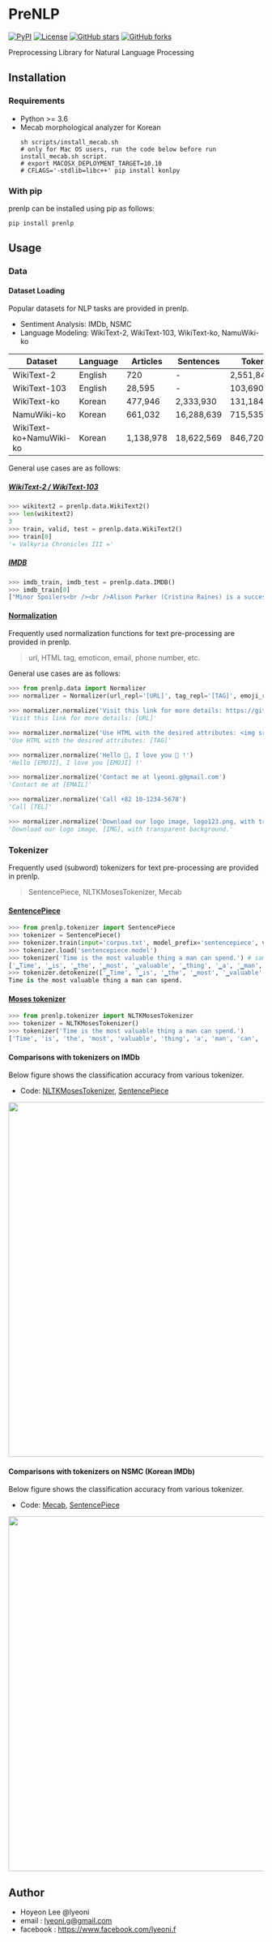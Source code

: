 # PreNLP
[![PyPI](https://img.shields.io/pypi/v/prenlp.svg?style=flat-square&color=important)](https://pypi.org/project/prenlp/)
[![License](https://img.shields.io/github/license/lyeoni/prenlp?style=flat-square)](https://github.com/lyeoni/prenlp/blob/master/LICENSE)
[![GitHub stars](https://img.shields.io/github/stars/lyeoni/prenlp?style=flat-square)](https://github.com/lyeoni/prenlp/stargazers)
[![GitHub forks](https://img.shields.io/github/forks/lyeoni/prenlp?style=flat-square&color=blueviolet)](https://github.com/lyeoni/prenlp/network/members)

Preprocessing Library for Natural Language Processing

## Installation
### Requirements
- Python >= 3.6 
- Mecab morphological analyzer for Korean
  ```
  sh scripts/install_mecab.sh
  # only for Mac OS users, run the code below before run install_mecab.sh script.
  # export MACOSX_DEPLOYMENT_TARGET=10.10
  # CFLAGS='-stdlib=libc++' pip install konlpy
  ```
    
### With pip
prenlp can be installed using pip as follows:
```
pip install prenlp
```

## Usage

### Data

#### Dataset Loading

Popular datasets for NLP tasks are provided in prenlp.
- Sentiment Analysis: IMDb, NSMC
- Language Modeling: WikiText-2, WikiText-103, WikiText-ko, NamuWiki-ko

|Dataset|Language|Articles|Sentences|Tokens|Vocab|Size|
|-|-|-|-|-|-|-|
|WikiText-2|English|720|-|2,551,843|33,278|13.3MB|
|WikiText-103|English|28,595|-|103,690,236|267,735|517.4MB|
|WikiText-ko|Korean|477,946|2,333,930|131,184,780|662,949|667MB|
|NamuWiki-ko|Korean|661,032|16,288,639|715,535,778|1,130,008|3.3GB|
|WikiText-ko+NamuWiki-ko|Korean|1,138,978|18,622,569|846,720,558|1,360,538|3.95GB|

General use cases are as follows:

##### [WikiText-2 / WikiText-103](https://github.com/lyeoni/prenlp/blob/develop/prenlp/data/dataset/language_modeling.py)
```python
>>> wikitext2 = prenlp.data.WikiText2()
>>> len(wikitext2)
3
>>> train, valid, test = prenlp.data.WikiText2()
>>> train[0]
'= Valkyria Chronicles III ='
```

##### [IMDB](https://github.com/lyeoni/prenlp/blob/master/prenlp/data/dataset/sentiment.py)
```python
>>> imdb_train, imdb_test = prenlp.data.IMDB()
>>> imdb_train[0]
["Minor Spoilers<br /><br />Alison Parker (Cristina Raines) is a successful top model, living with the lawyer Michael Lerman (Chris Sarandon) in his apartment. She tried to commit ...", 'pos']
```

#### [Normalization](https://github.com/lyeoni/prenlp/blob/master/prenlp/data/normalizer.py)
Frequently used normalization functions for text pre-processing are provided in prenlp.
> url, HTML tag, emoticon, email, phone number, etc.

General use cases are as follows:
```python
>>> from prenlp.data import Normalizer
>>> normalizer = Normalizer(url_repl='[URL]', tag_repl='[TAG]', emoji_repl='[EMOJI]', email_repl='[EMAIL]', tel_repl='[TEL]', image_repl='[IMG]')

>>> normalizer.normalize('Visit this link for more details: https://github.com/')
'Visit this link for more details: [URL]'

>>> normalizer.normalize('Use HTML with the desired attributes: <img src="cat.jpg" height="100" />')
'Use HTML with the desired attributes: [TAG]'

>>> normalizer.normalize('Hello 🤩, I love you 💓 !')
'Hello [EMOJI], I love you [EMOJI] !'

>>> normalizer.normalize('Contact me at lyeoni.g@gmail.com')
'Contact me at [EMAIL]'

>>> normalizer.normalize('Call +82 10-1234-5678')
'Call [TEL]'

>>> normalizer.normalize('Download our logo image, logo123.png, with transparent background.')
'Download our logo image, [IMG], with transparent background.'
```

### Tokenizer
Frequently used (subword) tokenizers for text pre-processing are provided in prenlp.
> SentencePiece, NLTKMosesTokenizer, Mecab

#### [SentencePiece](https://github.com/lyeoni/prenlp/blob/master/prenlp/tokenizer/tokenizer.py)
```python
>>> from prenlp.tokenizer import SentencePiece
>>> tokenizer = SentencePiece()
>>> tokenizer.train(input='corpus.txt', model_prefix='sentencepiece', vocab_size=10000)
>>> tokenizer.load('sentencepiece.model')
>>> tokenizer('Time is the most valuable thing a man can spend.') # same with tokenizer.tokenize('Time is the most valuable thing a man can spend.')
['▁Time', '▁is', '▁the', '▁most', '▁valuable', '▁thing', '▁a', '▁man', '▁can', '▁spend', '.']
>>> tokenizer.detokenize(['▁Time', '▁is', '▁the', '▁most', '▁valuable', '▁thing', '▁a', '▁man', '▁can', '▁spend', '.'])
Time is the most valuable thing a man can spend.
```

#### [Moses tokenizer](https://github.com/lyeoni/prenlp/blob/master/prenlp/tokenizer/tokenizer.py)
```python
>>> from prenlp.tokenizer import NLTKMosesTokenizer
>>> tokenizer = NLTKMosesTokenizer()
>>> tokenizer('Time is the most valuable thing a man can spend.')
['Time', 'is', 'the', 'most', 'valuable', 'thing', 'a', 'man', 'can', 'spend', '.']
```

#### Comparisons with tokenizers on IMDb
Below figure shows the classification accuracy from various tokenizer.
- Code: [NLTKMosesTokenizer](https://github.com/lyeoni/prenlp/blob/master/examples/fasttext_imdb.py), [SentencePiece](https://github.com/lyeoni/prenlp/blob/master/examples/fasttext_imdb_sentencepiece.py)
<p align="center">
<img width="700" src="https://raw.githubusercontent.com/lyeoni/prenlp/master/images/tokenizer_comparison_IMDb.png" align="middle">
</p>

#### Comparisons with tokenizers on NSMC (Korean IMDb)
Below figure shows the classification accuracy from various tokenizer.
- Code: [Mecab](https://github.com/lyeoni/prenlp/blob/master/examples/fasttext_nsmc.py), [SentencePiece](https://github.com/lyeoni/prenlp/blob/master/examples/fasttext_nsmc_sentencepiece.py)
<p align="center">
<img width="700" src="https://raw.githubusercontent.com/lyeoni/prenlp/master/images/tokenizer_comparison_NSMC.png" align="middle">
</p>

## Author
- Hoyeon Lee @lyeoni
- email : lyeoni.g@gmail.com
- facebook : https://www.facebook.com/lyeoni.f